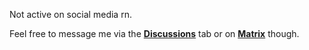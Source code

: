 Not active on social media rn.

Feel free to message me via the **[Discussions]** tab or on **[Matrix]** though.




[Discussions]: https://github.com/ALewdDev/ALewdDev/discussions
[Matrix]: https://matrix.to/#/#lewdtechnologies:matrix.org

